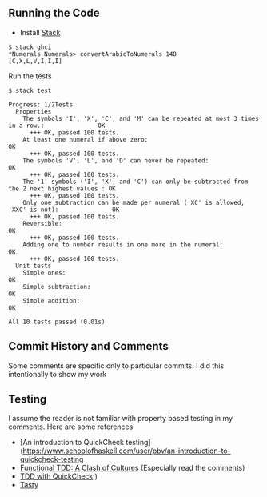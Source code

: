 Running the Code
----------------

- Install [Stack](http://docs.haskellstack.org/en/stable/README/)

```
$ stack ghci
*Numerals Numerals> convertArabicToNumerals 148
[C,X,L,V,I,I,I]
```

Run the tests

```
$ stack test

Progress: 1/2Tests
  Properties
    The symbols 'I', 'X', 'C', and 'M' can be repeated at most 3 times in a row.:               OK
      +++ OK, passed 100 tests.
    At least one numeral if above zero:                                                         OK
      +++ OK, passed 100 tests.
    The symbols 'V', 'L', and 'D' can never be repeated:                                        OK
      +++ OK, passed 100 tests.
    The '1' symbols ('I', 'X', and 'C') can only be subtracted from the 2 next highest values : OK
      +++ OK, passed 100 tests.
    Only one subtraction can be made per numeral ('XC' is allowed, 'XXC' is not):               OK
      +++ OK, passed 100 tests.
    Reversible:                                                                                 OK
      +++ OK, passed 100 tests.
    Adding one to number results in one more in the numeral:                                    OK
      +++ OK, passed 100 tests.
  Unit tests
    Simple ones:                                                                                OK
    Simple subtraction:                                                                         OK
    Simple addition:                                                                            OK

All 10 tests passed (0.01s)
```


Commit History and Comments
---------------------------

Some comments are specific only to particular commits. I did this intentionally to show my work


Testing
-----------------------------

I assume the reader is not familiar with property based testing in my comments. Here are some references

- [An introduction to QuickCheck testing](https://www.schoolofhaskell.com/user/pbv/an-introduction-to-quickcheck-testing
- [Functional TDD: A Clash of Cultures](https://www.facebook.com/notes/kent-beck/functional-tdd-a-clash-of-cultures/472392329460303) (Especially read the comments)
- [TDD with QuickCheck](http://primitive-automaton.logdown.com/posts/142511/tdd-with-quickcheck)
)
- [Tasty](http://documentup.com/feuerbach/tasty)
